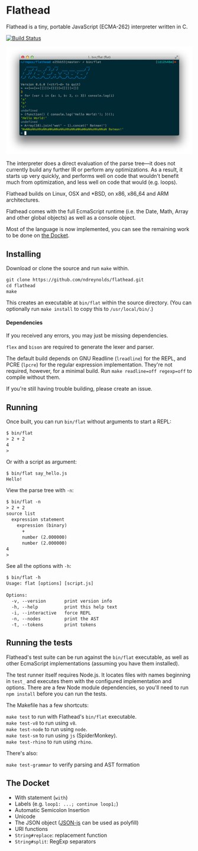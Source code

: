 Flathead
========
Flathead is a tiny, portable JavaScript (ECMA-262) interpreter written in C.

[![Build Status](https://travis-ci.org/ndreynolds/flathead.png?branch=master)](https://travis-ci.org/ndreynolds/flathead)

![Flathead's REPL](doc/screenshot.png)

The interpreter does a direct evaluation of the parse tree—it does not
currently build any further IR or perform any optimizations. As a result, it
starts up very quickly, and performs well on code that wouldn't benefit much
from optimization, and less well on code that would (e.g. loops). 

Flathead builds on Linux, OSX and \*BSD, on x86, x86_64 and ARM architectures.

Flathead comes with the full EcmaScript runtime (i.e. the Date, Math, Array
and other global objects) as well as a console object.

Most of the language is now implemented, you can see the remaining
work to be done on [the Docket](#the-docket).


Installing
----------
Download or clone the source and run `make` within. 

    git clone https://github.com/ndreynolds/flathead.git
    cd flathead
    make

This creates an executable at `bin/flat` within the source directory. (You can
optionally run `make install` to copy this to `/usr/local/bin/`.)

#### Dependencies 

If you received any errors, you may just be missing dependencies.

`flex` and `bison` are required to generate the lexer and parser.

The default build depends on GNU Readline (`lreadline`) for the REPL, and PCRE
(`lpcre`) for the regular expression implementation. They're not required,
however, for a minimal build. Run `make readline=off regexp=off` to compile
without them.

If you're still having trouble building, please create an issue.


Running
-------
Once built, you can run `bin/flat` without arguments to start a REPL:

    $ bin/flat
    > 2 + 2
    4
    >

Or with a script as argument:

    $ bin/flat say_hello.js
    Hello!

View the parse tree with `-n`:

    $ bin/flat -n
    > 2 + 2
    source list
      expression statement
        expression (binary)
          +
          number (2.000000)
          number (2.000000)
    4
    >

See all the options with `-h`:

    $ bin/flat -h
    Usage: flat [options] [script.js] 

    Options:
      -v, --version       print version info
      -h, --help          print this help text
      -i, --interactive   force REPL
      -n, --nodes         print the AST
      -t, --tokens        print tokens


Running the tests
-----------------
Flathead's test suite can be run against the `bin/flat` executable, as well as
other EcmaScript implementations (assuming you have them installed).

The test runner itself requires Node.js. It locates files with names beginning
in `test_` and executes them with the configured implementation and options.
There are a few Node module dependencies, so you'll need to run `npm install`
before you can run the tests.

The Makefile has a few shortcuts:

`make test` to run with Flathead's `bin/flat` executable.  
`make test-v8` to run using `v8`.   
`make test-node` to run using `node`.  
`make test-sm` to run using `js` (SpiderMonkey).  
`make test-rhino` to run using `rhino`.  

There's also:

`make test-grammar` to verify parsing and AST formation 


The Docket
----------
- With statement (`with`)
- Labels (e.g. `loop1: ...; continue loop1;`)
- Automatic Semicolon Insertion
- Unicode
- The JSON object ([JSON-js][1] can be used as polyfill)
- URI functions
- `String#replace`: replacement function
- `String#split`: RegExp separators


[1]: http://github.com/douglascrockford/JSON-js
